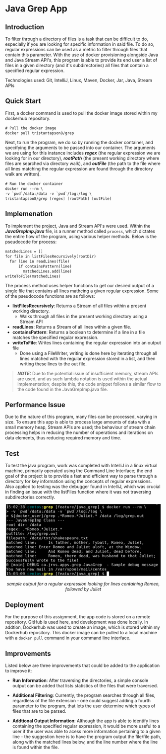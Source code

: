 # Java Grep App

## Introduction

To filter through a directory of files is a task that can be difficult to do, especially if you are looking for specific information in said file. To do so, regular expressions can be used as a metric to filter through files that contain this parameter. With the use of docker provisioning alongside Java and Java Stream API's, this program is able to provide its end user a list of files in a given directory (and it's subdirectories) all files that contain a specified regular expression.

Technologies used: Git, IntelliJ, Linux, Maven, Docker, Jar, Java, Stream APIs

## Quick Start
 First, a docker command is used to pull the docker image stored within my dockerhub repository.
```
# Pull the docker image
docker pull tristantapson8/grep
```

Next, to run the program, we do so by running the docker container, and specifying the arguments to be passed into our container. The arguments we are using for this instance includes ***regex*** (the regular expression we are looking for in our directory), ***rootPath*** (the present working directory where files are searched via directory walk), and ***outFile*** (the path to the file where all lines matching the regular expression are found through the directory walk are written).
```
# Run the docker container
docker run --rm \
-v `pwd`/data:/data -v `pwd`/log:/log \
tristantapson8/grep [regex] [rootPath] [outFile]
```

## Implemenation
To implement the project, Java and Stream API's were used. Within the ***JavaGrepImp.java*** file, is a runner method called `process`, which dictates the entire flow of the program, using various helper methods. Below is the pseudocode for process:

```
matchedLines = []
for file in listFilesRecursively(rootDir)
  for line in readLines(file)
      if containsPattern(line)
        matchedLines.add(line)
writeToFile(matchedLines)
```

The process method uses helper functions to get our desired output of a single file that contains all lines mathcing a given regular expression. Some of the pseudocode functions are as follows:
- **listFilesRecursively**: Returns a Stream of all files within a present working directory.
    - Walks through all files in the present working directory using a Stream API
- **readLines**: Returns a Stream of all lines within a given file.
- **containsPattern**: Returns a boolean to determine if a line in a file matches the specified regular expression.
- **writeToFile**: Writes lines containing the regular expression into an output file
    - Done using a FileWriter, writing is done here by iterating through all lines matched with the regular expression stored in a list, and then writing these lines to the out file. 

> **_NOTE:_** Due to the potential issue of insufficient memory, stream APIs are used, and as such lambda notation is used within the actual implementation; despite this, the code snippet follows a similar flow to the code found in the JavaGrepImp.java file.

## Performance Issue
Due to the nature of this program, many files can be processed, varying in size. To ensure this app is able to process large amounts of data with a small memory heap, Stream APIs are used; the behaviour of stream chain processing helps in reducing the number of operations and iterations on data elements, thus reducing required memory and time.

## Test 
To test the java program, work was completed with IntelliJ in a linux virtual machine, primarily operated using the Command Line Interface; the end goal of the project is to provide a fast and efficient way to parse through a directory for key information using the concepts of regular expressions. Also applied to testing was the debugger found in IntelliJ, which was crucial in finding an issue with the listFiles function where it was not traversing subdirectories correctly.

<p align="center">
    <img width="500" src="./assets/sampleOutput.PNG" alt="">
</p>
<p align="center">
    <i>sample output for a regular expression looking for lines containing Romeo, followed by Juliet</i>
</p>

## Deployment
For the purpose of this assignment, the app code is stored on a remote repository. GitHub is used here, and development was done locally. In addtion, Dockerhub was used to create an image, which is stored within my Dockerhub repository. This docker image can be pulled to a local machine with a `docker pull` command in your command line interface.

## Improvements
Listed below are three improvements that could be added to the application to improve it:
- **Run Information**: After traversing the directories, a simple console output can be added that lists statistics of the files that were traversed.

- **Additional Filtering**: Currently, the program searches through all files, regardless of the file extension - one could suggest adding a fourth parameter to the program, that lets the user determine which types of files that are to be parsed.

- **Addtional Output Information**: Although the app is able to identify lines containing the specified regular expression, it would be more useful to a user if the user was able to acess more information pertaining to a given line - the suggestion here is to have the program output the file/file path, along with the matched lines below, and the line number where the line is found within the file.
